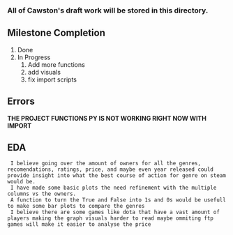 ### All of Cawston's draft work will be stored in this directory.
## Milestone Completion
   1. Done
   2. In Progress
      1. Add more functions
      2. add visuals
      3. fix import scripts
      
## Errors
  **THE PROJECT FUNCTIONS PY IS NOT WORKING RIGHT NOW WITH IMPORT**
  
 ## EDA
     I believe going over the amount of owners for all the genres, recomendations, ratings, price, and maybe even year released could provide insight into what the best course of action for genre on steam would be.
     I have made some basic plots the need refinement with the multiple columns vs the owners.
     A function to turn the True and False into 1s and 0s would be usefull to make some bar plots to compare the genres
     I believe there are some games like dota that have a vast amount of players making the graph visuals harder to read maybe ommiting ftp games will make it easier to analyse the price
     
   
 